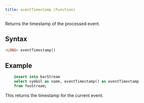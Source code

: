 ```yaml
---
title: eventTimestamp (Function)
---
```


Returns the timestamp of the processed event.

## Syntax

```sql
<LONG> eventTimestamp()
```

## Example

```sql
    insert into barStream
    select symbol as name, eventTimestamp() as eventTimestamp
    from fooStream;
```

This returns the timestamp for the current event.
